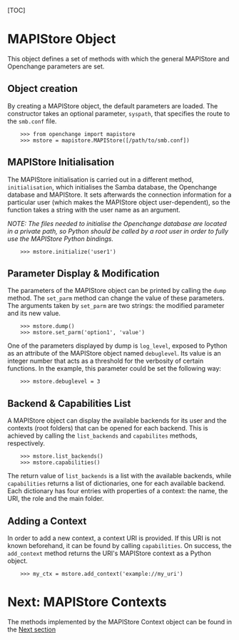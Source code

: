[TOC]

# MAPIStore Object #

This object defines a set of methods with which the general MAPIStore and Openchange parameters are set.

## Object creation ##

By creating a MAPIStore object, the default parameters are loaded. The constructor takes an optional parameter, `syspath`, that specifies the route to the `smb.conf` file.


        >>> from openchange import mapistore
        >>> mstore = mapistore.MAPIStore([/path/to/smb.conf])

## MAPIStore Initialisation ##

The MAPIStore initialisation is carried out in a different method, `initialisation`, which initialises the Samba database, the Openchange database and MAPIStore. It sets afterwards the connection information for a particular user (which makes the MAPIStore object user-dependent), so the function takes a string with the user name as an argument.

*NOTE: The files needed to initialise the Openchange database are located in a private path, so Python should be called by a root user in order to fully use the MAPIStore Python bindings.*

        >>> mstore.initialize('user1')

## Parameter Display & Modification ##

The parameters of the MAPIStore object can be printed by calling the `dump` method. The `set_parm` method can change the value of these parameters. The arguments taken by `set_parm` are two strings: the modified parameter and its new value.

        >>> mstore.dump()
        >>> mstore.set_parm('option1', 'value')

One of the parameters displayed by dump is `log_level`, exposed to Python as an attribute of the MAPIStore object named `debuglevel`. Its value is an integer number that acts as a threshold for the verbosity of certain functions.
In the example, this parameter could be set the following way:

        >>> mstore.debuglevel = 3

## Backend & Capabilities List ##

A MAPIStore object can display the available backends for its user and the contexts (root folders) that can be opened for each backend. This is achieved by calling the `list_backends` and `capabilites` methods, respectively.

        >>> mstore.list_backends()
        >>> mstore.capabilities()

The return value of `list_backends` is a list with the available backends, while `capabilities` returns a list of dictionaries, one for each available backend. Each dictionary has four entries with properties of a context: the name, the URI, the role and the main folder.

## Adding a Context ##

In order to add a new context, a context URI is provided. If this URI is not known beforehand, it can be found by calling `capabilities`. On success, the `add_context` method returns the URI's MAPIStore context as a Python object. 

        >>> my_ctx = mstore.add_context('example://my_uri')

# Next: MAPIStore Contexts #

The methods implemented by the MAPIStore Context object can be found in the [Next section](mapistorectx.html)
